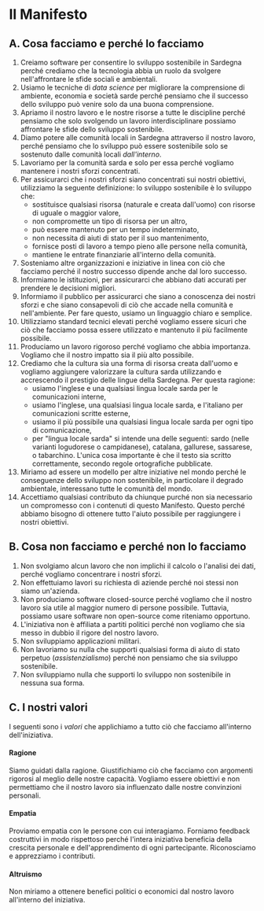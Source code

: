 Il Manifesto
=============

A. Cosa facciamo e perché lo facciamo
-------------------------------------

1.  Creiamo software per consentire lo sviluppo sostenibile in Sardegna perché
    crediamo che la tecnologia abbia un ruolo da svolgere nell'affrontare le
    sfide sociali e ambientali.
2.  Usiamo le tecniche di *data science* per migliorare la comprensione di
    ambiente, economia e società sarde perché pensiamo che il successo dello
    sviluppo può venire solo da una buona comprensione.
3.  Apriamo il nostro lavoro e le nostre risorse a tutte le discipline perché
    pensiamo che solo svolgendo un lavoro interdisciplinare possiamo affrontare
    le sfide dello sviluppo sostenibile.
4.  Diamo potere alle comunità locali in Sardegna attraverso il nostro lavoro,
    perché pensiamo che lo sviluppo può essere sostenibile solo se sostenuto
    dalle comunità locali *dall'interno*.
5.  Lavoriamo per la comunità sarda e solo per essa perché vogliamo mantenere i
    nostri sforzi concentrati.
6.  Per assicurarci che i nostri sforzi siano concentrati sui nostri obiettivi,
    utilizziamo la seguente definizione: lo sviluppo sostenibile è lo sviluppo
    che:
    * sostituisce qualsiasi risorsa (naturale e creata dall'uomo) con risorse di
      uguale o maggior valore,
    * non compromette un tipo di risorsa per un altro,
    * può essere mantenuto per un tempo indeterminato,
    * non necessita di aiuti di stato per il suo mantenimento,
    * fornisce posti di lavoro a tempo pieno alle persone nella comunità,
    * mantiene le entrate finanziarie all'interno della comunità.
7.  Sosteniamo altre organizzazioni e iniziative in linea con ciò che facciamo
    perché il nostro successo dipende anche dal loro successo.
8.  Informiamo le istituzioni, per assicurarci che abbiano dati accurati per
    prendere le decisioni migliori.
9.  Informiamo il pubblico per assicurarci che siano a conoscenza dei nostri
    sforzi e che siano consapevoli di ciò che accade nella comunità e
    nell'ambiente. Per fare questo, usiamo un linguaggio chiaro e semplice.
10. Utilizziamo standard tecnici elevati perché vogliamo essere sicuri che ciò
    che facciamo possa essere utilizzato e mantenuto il più facilmente
    possibile.
11. Produciamo un lavoro rigoroso perché vogliamo che abbia importanza. Vogliamo
    che il nostro impatto sia il più alto possibile.
12. Crediamo che la cultura sia una forma di risorsa creata dall'uomo e vogliamo
    aggiungere valorizzare la cultura sarda utilizzando e accrescendo il
    prestigio delle lingue della Sardegna. Per questa ragione:
    * usiamo l'inglese e una qualsiasi lingua locale sarda per le comunicazioni
      interne,
    * usiamo l'inglese, una qualsiasi lingua locale sarda, e l'italiano per
      comunicazioni scritte esterne,
    * usiamo il più possibile una qualsiasi lingua locale sarda per ogni tipo di
      comunicazione,
    * per "lingua locale sarda" si intende una delle seguenti: sardo (nelle
      varianti logudorese o campidanese), catalana, gallurese, sassarese, o
      tabarchino. L'unica cosa importante è che il testo sia scritto
      correttamente, secondo regole ortografiche pubblicate.
13. Miriamo ad essere un modello per altre iniziative nel mondo perché le
    conseguenze dello sviluppo non sostenibile, in particolare il degrado
    ambientale, interessano tutte le comunità del mondo.
14. Accettiamo qualsiasi contributo da chiunque purché non sia necessario un
    compromesso con i contenuti di questo Manifesto. Questo perché abbiamo
    bisogno di ottenere tutto l'aiuto possibile per raggiungere i nostri
    obiettivi.

B. Cosa non facciamo e perché non lo facciamo
---------------------------------------------

1.  Non svolgiamo alcun lavoro che non implichi il calcolo o l'analisi dei dati,
    perché vogliamo concentrare i nostri sforzi.
2.  Non effettuiamo lavori su richiesta di aziende perché noi stessi non siamo
    un'azienda.
3.  Non produciamo software closed-source perché vogliamo che il nostro lavoro
    sia utile al maggior numero di persone possibile. Tuttavia, possiamo usare
    software non open-source come riteniamo opportuno.
4.  L'iniziativa non è affiliata a partiti politici perché non vogliamo che sia
    messo in dubbio il rigore del nostro lavoro.
5.  Non sviluppiamo applicazioni militari.
6.  Non lavoriamo su nulla che supporti qualsiasi forma di aiuto di stato
    perpetuo (*assistenzialismo*) perché non pensiamo che sia sviluppo
    sostenibile.
7.  Non sviluppiamo nulla che supporti lo sviluppo non sostenibile in nessuna
    sua forma.

C. I nostri valori
------------------

I seguenti sono i *valori* che applichiamo a tutto ciò che facciamo all'interno
dell'iniziativa.

#### Ragione
Siamo guidati dalla ragione. Giustifichiamo ciò che facciamo con argomenti
rigorosi al meglio delle nostre capacità. Vogliamo essere obiettivi e non
permettiamo che il nostro lavoro sia influenzato dalle nostre convinzioni
personali.

#### Empatia
Proviamo empatia con le persone con cui interagiamo. Forniamo feedback
costruttivi in modo rispettoso perché l'intera iniziativa beneficia della
crescita personale e dell'apprendimento di ogni partecipante. Riconosciamo e
apprezziamo i contributi.

#### Altruismo
Non miriamo a ottenere benefici politici o economici dal nostro lavoro
all'interno del iniziativa.